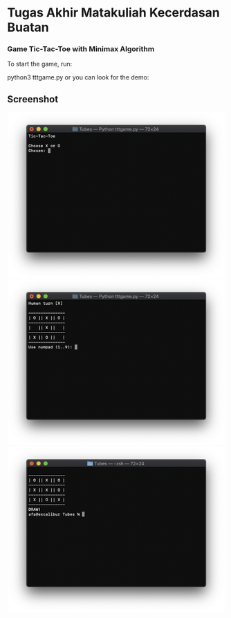 # Tugas Akhir Matakuliah Kecerdasan Buatan
### Game Tic-Tac-Toe with Minimax Algorithm

To start the game, run:

python3 tttgame.py
or you can look for the demo:


## Screenshot
![Alt text](https://github.com/agungandhikaf/tic-tac-toe/blob/main/Screenshot/tic-tac-toe1.png?raw=true "")
![Alt text](https://github.com/agungandhikaf/tic-tac-toe/blob/main/Screenshot/tic-tac-toe2.png?raw=true "")
![Alt text](https://github.com/agungandhikaf/tic-tac-toe/blob/main/Screenshot/tic-tac-toe3.png?raw=true "")
